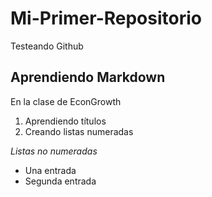# Mi-Primer-Repositorio
Testeando Github

## Aprendiendo Markdown

En la clase de EconGrowth 

1. Aprendiendo títulos
2. Creando listas numeradas



*Listas no numeradas*



- Una entrada
- Segunda entrada

